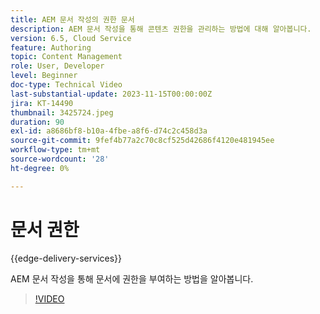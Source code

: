 ```yaml
---
title: AEM 문서 작성의 권한 문서
description: AEM 문서 작성을 통해 콘텐츠 권한을 관리하는 방법에 대해 알아봅니다.
version: 6.5, Cloud Service
feature: Authoring
topic: Content Management
role: User, Developer
level: Beginner
doc-type: Technical Video
last-substantial-update: 2023-11-15T00:00:00Z
jira: KT-14490
thumbnail: 3425724.jpeg
duration: 90
exl-id: a8686bf8-b10a-4fbe-a8f6-d74c2c458d3a
source-git-commit: 9fef4b77a2c70c8cf525d42686f4120e481945ee
workflow-type: tm+mt
source-wordcount: '28'
ht-degree: 0%

---
```


# 문서 권한

{{edge-delivery-services}}

AEM 문서 작성을 통해 문서에 권한을 부여하는 방법을 알아봅니다.

>[!VIDEO](https://video.tv.adobe.com/v/3425724/?learn=on)
